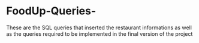 # FoodUp-Queries-
These are the SQL queries that inserted the restaurant informations as well as the queries required to be implemented in the final version of the project
